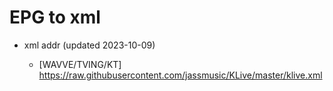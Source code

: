 # EPG to xml

* xml addr (updated 2023-10-09)

  - [WAVVE/TVING/KT]
    https://raw.githubusercontent.com/jassmusic/KLive/master/klive.xml


